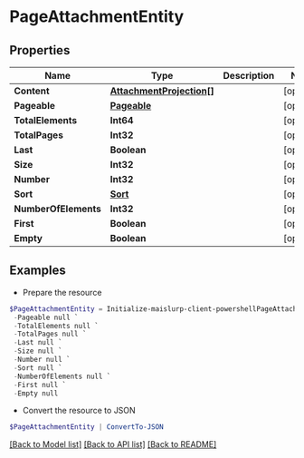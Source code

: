 # PageAttachmentEntity
## Properties

Name | Type | Description | Notes
------------ | ------------- | ------------- | -------------
**Content** | [**AttachmentProjection[]**](AttachmentProjection) |  | [optional] 
**Pageable** | [**Pageable**](Pageable) |  | [optional] 
**TotalElements** | **Int64** |  | [optional] 
**TotalPages** | **Int32** |  | [optional] 
**Last** | **Boolean** |  | [optional] 
**Size** | **Int32** |  | [optional] 
**Number** | **Int32** |  | [optional] 
**Sort** | [**Sort**](Sort) |  | [optional] 
**NumberOfElements** | **Int32** |  | [optional] 
**First** | **Boolean** |  | [optional] 
**Empty** | **Boolean** |  | [optional] 

## Examples

- Prepare the resource
```powershell
$PageAttachmentEntity = Initialize-maislurp-client-powershellPageAttachmentEntity  -Content null `
 -Pageable null `
 -TotalElements null `
 -TotalPages null `
 -Last null `
 -Size null `
 -Number null `
 -Sort null `
 -NumberOfElements null `
 -First null `
 -Empty null
```

- Convert the resource to JSON
```powershell
$PageAttachmentEntity | ConvertTo-JSON
```

[[Back to Model list]](../README#documentation-for-models) [[Back to API list]](../README#documentation-for-api-endpoints) [[Back to README]](../README)

